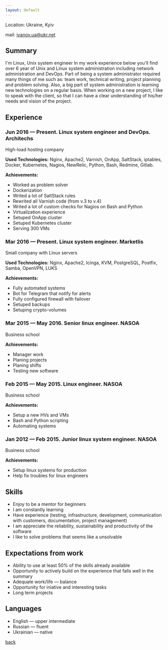 ```yaml
---
layout: default
---
```


Location: Ukraine, Kyiv

mail: ivanov.ua@ukr.net  
## Summary
I'm Linux, Unix system engineer
In my work experience below you'll find over 6 year of Unix and Linux system administration including network administration and DevOps. Part of being a system administrator required many things of me such as: team work, technical writing, project planning and problem solving. Also, a big part of system administration is learning new technologies on a regular basis. When working on a new project, I like to speak with the client, so that I can have a clear understanding of his/her needs and vision of the project.

## Experience

### Jun 2016 — Present. Linux system engineer and DevOps. Architechs
High-load hosting company

**Used Technologies:** Nginx, Apache2, Varnish, OnApp, SaltStack, iptables, Docker, Kubernetes, Nagios, NewRelic, Python, Bash, Redmine, Gitlab.

**Achievements:**
  * Worked as problem solver
  * Dockerization
  * Writed a lot of SaltStack rules
  * Rewrited all Varnish code (from v.3 to v.4)
  * Writed a lot of custom checks for Nagios on Bash and Python
  * Virtualization experience
  * Setuped OnApp cluster
  * Setuped Kubernetes cluster
  * Serving 300 VMs

### Mar 2016 — Present. Linux system engineer. Marketlis
Small company with Linux servers

**Used Technologies:** Nginx, Apache2, Icinga, KVM, PostgreSQL, Postfix, Samba, OpenVPN, LUKS  

**Achievements:**
  * Fully automated systems
  * Bot for Telegram that notify for alerts
  * Fully configured firewall with failover
  * Setuped backups
  * Setuping crypto-volumes

### Mar 2015 — May 2016. Senior linux engineer. NASOA
Business school  

**Achievements:**
  * Manager work
  * Planing projects
  * Planing shifts
  * Testing new software

### Feb 2015 — May 2015. Linux engineer. NASOA
Business school  

**Achievements:**
  * Setup a new HVs and VMs
  * Bash and Python scripting
  * Automating systems

### Jan 2012 — Feb 2015. Junior linux system engineer. NASOA
Business school  

**Achievements:**
  * Setup linux systems for production
  * Help fix troubles for linux engineers

## Skills
  * Enjoy to be a mentor for beginners
  * I am constantly learning
  * Have experience (testing, infrastructure, development, communication with customers, documentation, project management)
  * I am appreciate the reliability, sustainability and productivity of the software
  * I like to solve problems that seems like a unsolvable

## Expectations from work
  * Ability to use at least 50% of the skills already available
  * Opportunity to actively build on the experience that falls well in the summary
  * Adequate work/life — balance
  * Opportunity for iniative and interesting tasks
  * Long term projects

## Languages
  * English — upper intermediate
  * Russian — fluent
  * Ukrainian — native


[back](./)
